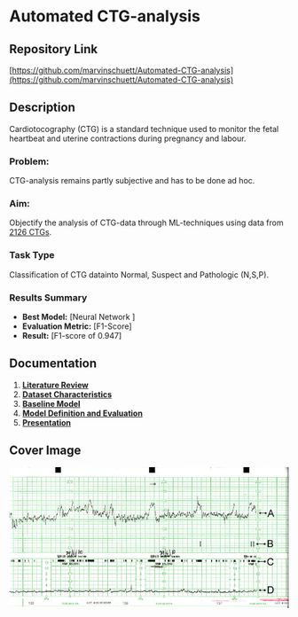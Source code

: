 # Automated CTG-analysis

## Repository Link

[https://github.com/marvinschuett/Automated-CTG-analysis](https://github.com/marvinschuett/Automated-CTG-analysis)

## Description

Cardiotocography (CTG) is a standard technique used to monitor the fetal heartbeat and uterine contractions during pregnancy and labour.

### Problem: 
CTG-analysis remains partly subjective and has to be done ad hoc.

### Aim:
Objectify the analysis of CTG-data through ML-techniques using data from [2126 CTGs](https://archive.ics.uci.edu/dataset/193/cardiotocography).

### Task Type

Classification of CTG datainto Normal, Suspect and Pathologic (N,S,P).

### Results Summary

- **Best Model:** [Neural Network ]
- **Evaluation Metric:** [F1-Score]
- **Result:** [F1-score of 0.947]

## Documentation

1. **[Literature Review](0_LiteratureReview/README.md)**
2. **[Dataset Characteristics](1_DatasetCharacteristics/exploratory_data_analysis.ipynb)**
3. **[Baseline Model](2_BaselineModel/baseline_model.ipynb)**
4. **[Model Definition and Evaluation](3_Model/model_definition_evaluation.ipynb)**
5. **[Presentation](4_Presentation/README.md)**

## Cover Image

![Project Cover Image](CoverImage/CTG_image.jpg)
